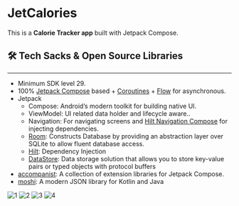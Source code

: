 # JetCalories

This is a **Calorie Tracker app** built with Jetpack Compose.

## 🛠 Tech Sacks & Open Source Libraries

---

- Minimum SDK level 29.
- 100% [Jetpack Compose](https://developer.android.com/jetpack/compose) based + [Coroutines](https://github.com/Kotlin/kotlinx.coroutines) + [Flow](https://kotlin.github.io/kotlinx.coroutines/kotlinx-coroutines-core/kotlinx.coroutines.flow/) for asynchronous.
- Jetpack
    - Compose: Android’s modern toolkit for building native UI.
    - ViewModel: UI related data holder and lifecycle aware..
    - Navigation: For navigating screens and [Hilt Navigation Compose](https://developer.android.com/jetpack/compose/libraries#hilt) for injecting dependencies.
    - [Room](https://developer.android.com/jetpack/androidx/releases/room): Constructs Database by providing an abstraction layer over SQLite to allow fluent database access.
    - [Hilt](https://dagger.dev/hilt/): Dependency Injection
    - [DataStore](https://developer.android.com/topic/libraries/architecture/datastore): Data storage solution that allows you to store key-value pairs or typed objects with protocol buffers
- [accompanist](https://github.com/google/accompanist): A collection of extension libraries for Jetpack Compose.
- [moshi](https://github.com/square/moshi.git): A modern JSON library for Kotlin and Java

![1](https://user-images.githubusercontent.com/62098466/221618723-7ebeee8f-e69f-4a8c-b076-4577bb183a62.jpg)
![2](https://user-images.githubusercontent.com/62098466/221618729-b1f79ce2-598e-4e45-8251-72080caa96ef.jpg)
![3](https://user-images.githubusercontent.com/62098466/221618733-22d69d2b-274c-4311-a64a-45e651884bef.jpg)
![4](https://user-images.githubusercontent.com/62098466/221618736-e580ec22-b4fa-4f3d-bf8f-3186d27c7e76.jpg)
